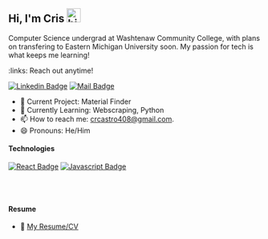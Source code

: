 ## Hi, I'm Cris <img src="https://user-images.githubusercontent.com/1303154/88677602-1635ba80-d120-11ea-84d8-d263ba5fc3c0.gif" width="28px" height="28px" alt="hi">

Computer Science undergrad at Washtenaw Community College, with plans on transfering to Eastern Michigan University soon. My passion for tech is what keeps me learning!

:links: Reach out anytime!

[![Linkedin Badge](https://img.shields.io/badge/-Linkedin-0e76a8?style=flat&labelColor=0e76a8&logo=linkedin&logoColor=white)](https://www.linkedin.com/in/cristopher-castro-7383b323a/) [![Mail Badge](https://img.shields.io/badge/-Gmail-c0392b?style=flat&labelColor=c0392b&logo=gmail&logoColor=white)](crcastro408@gmail.com)

<!-- TODO: Add last video link -->

- 🔭 Current Project: Material Finder
- 🤔 Currently Learning: Webscraping, Python
- 📫 How to reach me: crcastro408@gmail.com.
- 😄 Pronouns: He/Him


#### Technologies

<!-- TODO: Make technologies links takes you to repositories -->

[![React Badge](https://img.shields.io/badge/-React-61DBFB?style=for-the-badge&labelColor=black&logo=react&logoColor=61DBFB)](#) [![Javascript Badge](https://img.shields.io/badge/-Javascript-F0DB4F?style=for-the-badge&labelColor=black&logo=javascript&logoColor=F0DB4F)](#) 

<br />
<br />

#### Resume
- :paperclip: [My Resume/CV]()
  

